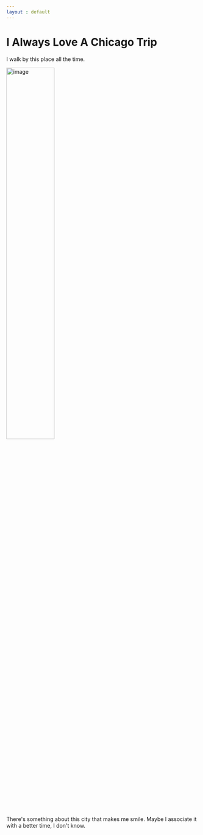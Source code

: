 ```yaml
---
layout : default
---
```


# I Always Love A Chicago Trip
I walk by this place all the time. 

<img src="../../images/Chicago_enc.jpg" alt="image" width=50% />

There's something about this city that makes me smile. Maybe I associate it with a better time, I don't know. 
